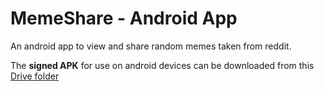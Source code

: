 # MemeShare - Android App
An android app to view and share random memes taken from reddit.

The **signed APK** for use on android devices can be downloaded from this [Drive folder ](https://drive.google.com/drive/folders/0B3Ho61rb86QrWmd2MERDQzQ1MVU?resourcekey=0-okn3IckrhHysfM1tO9OJCA&usp=sharing)

